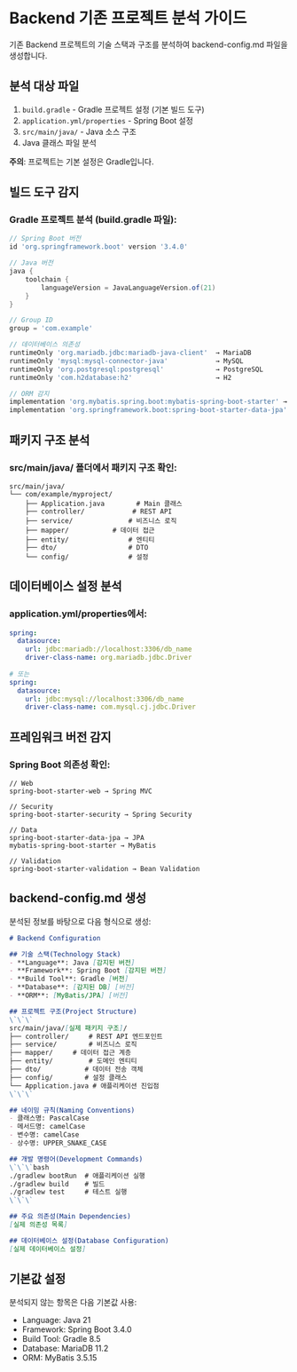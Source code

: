 # Backend 기존 프로젝트 분석 가이드

기존 Backend 프로젝트의 기술 스택과 구조를 분석하여 backend-config.md 파일을 생성합니다.

## 분석 대상 파일
1. `build.gradle` - Gradle 프로젝트 설정 (기본 빌드 도구)
2. `application.yml/properties` - Spring Boot 설정
3. `src/main/java/` - Java 소스 구조
4. Java 클래스 파일 분석

**주의**: 프로젝트는 기본 설정은 Gradle입니다.

## 빌드 도구 감지
### Gradle 프로젝트 분석 (build.gradle 파일):
```gradle
// Spring Boot 버전
id 'org.springframework.boot' version '3.4.0'

// Java 버전
java {
    toolchain {
        languageVersion = JavaLanguageVersion.of(21)
    }
}

// Group ID
group = 'com.example'

// 데이터베이스 의존성
runtimeOnly 'org.mariadb.jdbc:mariadb-java-client'  → MariaDB
runtimeOnly 'mysql:mysql-connector-java'            → MySQL
runtimeOnly 'org.postgresql:postgresql'             → PostgreSQL
runtimeOnly 'com.h2database:h2'                     → H2

// ORM 감지
implementation 'org.mybatis.spring.boot:mybatis-spring-boot-starter' → MyBatis
implementation 'org.springframework.boot:spring-boot-starter-data-jpa' → JPA
```

## 패키지 구조 분석
### src/main/java/ 폴더에서 패키지 구조 확인:
```
src/main/java/
└── com/example/myproject/
    ├── Application.java        # Main 클래스
    ├── controller/            # REST API
    ├── service/              # 비즈니스 로직
    ├── mapper/           # 데이터 접근
    ├── entity/               # 엔티티
    ├── dto/                  # DTO
    └── config/               # 설정
```

## 데이터베이스 설정 분석
### application.yml/properties에서:
```yaml
spring:
  datasource:
    url: jdbc:mariadb://localhost:3306/db_name
    driver-class-name: org.mariadb.jdbc.Driver
    
# 또는
spring:
  datasource:
    url: jdbc:mysql://localhost:3306/db_name
    driver-class-name: com.mysql.cj.jdbc.Driver
```

## 프레임워크 버전 감지
### Spring Boot 의존성 확인:
```gradle/xml
// Web
spring-boot-starter-web → Spring MVC

// Security  
spring-boot-starter-security → Spring Security

// Data
spring-boot-starter-data-jpa → JPA
mybatis-spring-boot-starter → MyBatis

// Validation
spring-boot-starter-validation → Bean Validation
```

## backend-config.md 생성
분석된 정보를 바탕으로 다음 형식으로 생성:

```markdown
# Backend Configuration

## 기술 스택(Technology Stack)
- **Language**: Java [감지된 버전]
- **Framework**: Spring Boot [감지된 버전]
- **Build Tool**: Gradle [버전]
- **Database**: [감지된 DB] [버전]
- **ORM**: [MyBatis/JPA] [버전]

## 프로젝트 구조(Project Structure)
\`\`\`
src/main/java/[실제 패키지 구조]/
├── controller/     # REST API 엔드포인트
├── service/        # 비즈니스 로직
├── mapper/     # 데이터 접근 계층
├── entity/         # 도메인 엔티티
├── dto/           # 데이터 전송 객체
├── config/        # 설정 클래스
└── Application.java # 애플리케이션 진입점
\`\`\`

## 네이밍 규칙(Naming Conventions)
- 클래스명: PascalCase
- 메서드명: camelCase
- 변수명: camelCase
- 상수명: UPPER_SNAKE_CASE

## 개발 명령어(Development Commands)
\`\`\`bash
./gradlew bootRun  # 애플리케이션 실행
./gradlew build    # 빌드
./gradlew test     # 테스트 실행
\`\`\`

## 주요 의존성(Main Dependencies)
[실제 의존성 목록]

## 데이터베이스 설정(Database Configuration)
[실제 데이터베이스 설정]
```

## 기본값 설정
분석되지 않는 항목은 다음 기본값 사용:
- Language: Java 21
- Framework: Spring Boot 3.4.0
- Build Tool: Gradle 8.5
- Database: MariaDB 11.2
- ORM: MyBatis 3.5.15